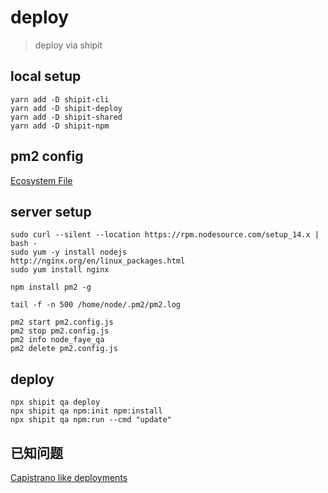 # deploy
> deploy via shipit

## local setup

```shell
yarn add -D shipit-cli
yarn add -D shipit-deploy
yarn add -D shipit-shared
yarn add -D shipit-npm
```

## pm2 config

[Ecosystem File](https://pm2.keymetrics.io/docs/usage/application-declaration/)

## server setup

```shell
sudo curl --silent --location https://rpm.nodesource.com/setup_14.x | bash -
sudo yum -y install nodejs
http://nginx.org/en/linux_packages.html
sudo yum install nginx

npm install pm2 -g

tail -f -n 500 /home/node/.pm2/pm2.log

pm2 start pm2.config.js
pm2 stop pm2.config.js
pm2 info node_faye_qa
pm2 delete pm2.config.js
```

## deploy

```shell
npx shipit qa deploy
npx shipit qa npm:init npm:install
npx shipit qa npm:run --cmd "update"
```

## 已知问题

[Capistrano like deployments](https://pm2.keymetrics.io/docs/tutorials/capistrano-like-deployments)